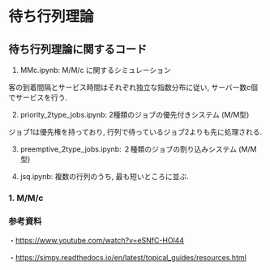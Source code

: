 # 待ち行列理論

## 待ち行列理論に関するコード
1. MMc.ipynb:  M/M/c に関するシミュレーション

客の到着間隔とサービス時間はそれぞれ独立な指数分布に従い, サーバー数c個でサービスを行う.

2. priority_2type_jobs.ipynb: 2種類のジョブの優先付きシステム (M/M型)

ジョブ1は優先権を持っており, 行列で待っているジョブ2よりも先に処理される.

3. preemptive_2type_jobs.ipynb: ２種類のジョブの割り込みシステム (M/M型)

4. jsq.ipynb: 複数の行列のうち, 最も短いところに並ぶ.

### 1. M/M/c

### 参考資料
・https://www.youtube.com/watch?v=eSNfC-HOl44

・https://simpy.readthedocs.io/en/latest/topical_guides/resources.html
